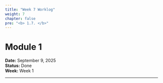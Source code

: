 ```yaml
---
title: "Week 7 Worklog"
weight: 7
chapter: false
pre: "<b> 1.7. </b>"
---
```


# Module 1

**Date:** September 9, 2025  
**Status:** Done  
**Week:** Week 1  

---